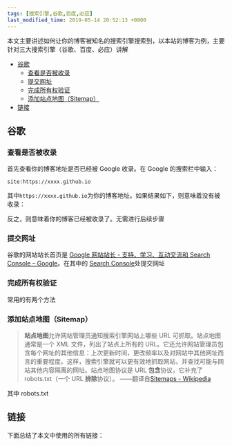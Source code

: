 ```yaml
---
tags: [搜索引擎,谷歌,百度,必应]
last_modified_time: 2019-05-14 20:52:13 +0800
---
```


本文主要讲述如何让你的博客被知名的搜索引擎搜索到，以本站的博客为例，主要针对三大搜索引擎（谷歌、百度、必应）讲解

<p id="markdown-toc"></p>
<!-- vim-markdown-toc GFM -->

* [谷歌](#谷歌)
  * [查看是否被收录](#查看是否被收录)
  * [提交网址](#提交网址)
  * [完成所有权验证](#完成所有权验证)
  * [添加站点地图（Sitemap）](#添加站点地图sitemap)
* [链接](#链接)

<!-- vim-markdown-toc -->

## 谷歌
### 查看是否被收录
首先查看你的博客地址是否已经被 Google 收录。在 Google 的搜索栏中输入：
```
site:https://xxxx.github.io
```
其中`https://xxxx.github.io`为你的博客地址。如果结果如下，则意味着没有被收录：

<!--picture xxxx站点的Google搜索结果.png -->

反之，则意味着你的博客已经被收录了。无需进行后续步骤

### 提交网址
谷歌的网站站长首页是 [Google 网站站长 - 支持、学习、互动交流和 Search Console – Google](https://www.google.com/webmasters/#?modal_active=none)。在其中的 [Search Console](https://search.google.com/search-console)处提交网址

### 完成所有权验证
常用的有两个方法

### 添加站点地图（Sitemap）
> **站点地图**允许网站管理员通知搜索引擎网站上哪些 URL 可抓取。站点地图通常是一个 XML 文件，列出了站点上所有的 URL。它还允许网站管理员包含每个网址的其他信息：上次更新时间，更改频率以及对网站中其他网址而言的重要程度。这样，搜索引擎就可以更有效地抓取网站，并查找可能与网站其他内容隔离的网址。站点地图协议是 URL **包含**协议，它补充了 robots.txt（一个 URL **排除**协议）。
> ——翻译自[Sitemaps - Wikipedia](https://en.wikipedia.org/wiki/Sitemaps)

其中 robots.txt

## 链接
下面总结了本文中使用的所有链接：

<!-- link start -->

<!-- link end -->
